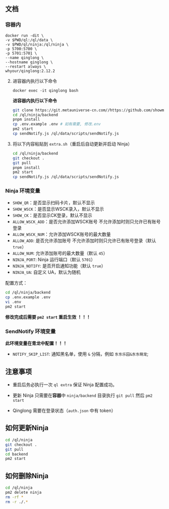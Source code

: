 ## 文档

### 容器内

   ```
   docker run -dit \
   -v $PWD/ql:/ql/data \
   -v $PWD/ql/ninja:/ql/ninja \
   -p 5700:5700 \
   -p 5701:5701 \
   --name qinglong \
   --hostname qinglong \
   --restart always \
   whyour/qinglong:2.12.2
   ```

2. 进容器内执行以下命令
   ```
   docker exec -it qinglong bash
   ```

   **进容器内执行以下命令**

   ```bash
   git clone https://git.metauniverse-cn.com//https://github.com/showmexlq/Waikiki_ninja /ql/ninja
   cd /ql/ninja/backend
   pnpm install
   cp .env.example .env # 如有需要, 修改.env
   pm2 start
   cp sendNotify.js /ql/data/scripts/sendNotify.js
   ```

3. 将以下内容粘贴到 `extra.sh`（重启后自动更新并启动 Ninja）

   ```bash
   cd /ql/ninja/backend
   git checkout .
   git pull
   pnpm install
   pm2 start
   cp sendNotify.js /ql/data/scripts/sendNotify.js
   ```

### Ninja 环境变量

- `SHOW_QR`：是否显示扫码卡片，默认不显示
- `SHOW_WSCK`：是否显示WSCK录入，默认不显示
- `SHOW_CK`：是否显示CK登录，默认不显示
- `ALLOW_WSCK_ADD`：是否允许添加WSCK账号 不允许添加时则只允许已有账号登录
- `ALLOW_WSCK_NUM`：允许添加WSCK账号的最大数量
- `ALLOW_ADD`: 是否允许添加账号 不允许添加时则只允许已有账号登录（默认 `true`）
- `ALLOW_NUM`: 允许添加账号的最大数量（默认 `45`）
- `NINJA_PORT`: Ninja 运行端口（默认 `5701`）
- `NINJA_NOTIFY`: 是否开启通知功能（默认 `true`）
- `NINJA_UA`: 自定义 UA，默认为随机

配置方式：

```bash
cd /ql/ninja/backend
cp .env.example .env
vi .env
pm2 start
```

**修改完成后需要 `pm2 start` 重启生效 ！！！**

### SendNotify 环境变量

**此环境变量在青龙中配置！！！**

- `NOTIFY_SKIP_LIST`: 通知黑名单，使用 `&` 分隔，例如 `东东乐园&东东萌宠`;

## 注意事项

- 重启后务必执行一次 `ql extra` 保证 Ninja 配置成功。

- 更新 Ninja 只需要在**容器**中 `ninja/backend` 目录执行 `git pull` 然后 `pm2 start`

- Qinglong 需要在登录状态（`auth.json` 中有 token）

## 如何更新Ninja

```bash
cd /ql/ninja
git checkout .
git pull
cd backend
pm2 start
```

## 如何删除Ninja

```bash
cd /ql/ninja
pm2 delete ninja
rm -rf *
rm -r ./.*
```
